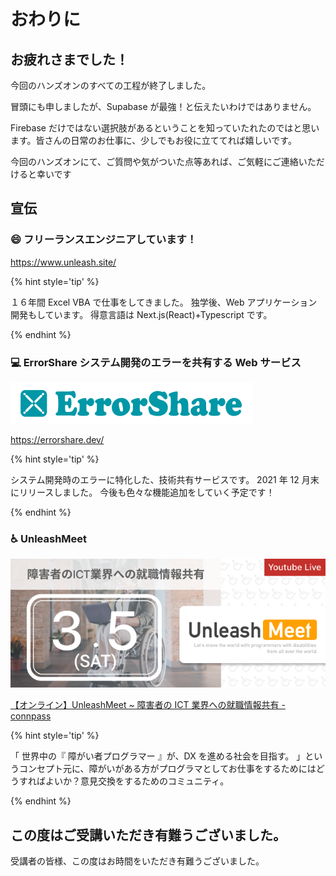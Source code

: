 # おわりに

## お疲れさまでした！

今回のハンズオンのすべての工程が終了しました。

冒頭にも申しましたが、Supabase が最強！と伝えたいわけではありません。

Firebase だけではない選択肢があるということを知っていたれたのではと思います。皆さんの日常のお仕事に、少しでもお役に立ててれば嬉しいです。

今回のハンズオンにて、ご質問や気がついた点等あれば、ご気軽にご連絡いただけると幸いです

## 宣伝

### 😄 フリーランスエンジニアしています！

https://www.unleash.site/

{% hint style='tip' %}

１６年間 Excel VBA で仕事をしてきました。
独学後、Web アプリケーション開発もしています。
得意言語は Next.js(React)+Typescript です。

{% endhint %}

### 💻 ErrorShare システム開発のエラーを共有する Web サービス

<a href="https://errorshare.dev/">![](errorshare.png)</a>

https://errorshare.dev/

{% hint style='tip' %}

システム開発時のエラーに特化した、技術共有サービスです。
2021 年 12 月末にリリースしました。
今後も色々な機能追加をしていく予定です！

{% endhint %}

### ♿ UnleashMeet

<a href="https://unleash-meet.connpass.com/event/237356/">![](unleashmeet.png)</a>

[【オンライン】UnleashMeet ~ 障害者の ICT 業界への就職情報共有 - connpass](https://unleash-meet.connpass.com/event/237356/)

{% hint style='tip' %}

「 世界中の『 障がい者プログラマー 』が、DX を進める社会を目指す。 」というコンセプト元に、障がいがある方がプログラマとしてお仕事をするためにはどうすればよいか？意見交換をするためのコミュニティ。

{% endhint %}

## この度はご受講いただき有難うございました。

受講者の皆様、この度はお時間をいただき有難うございました。
